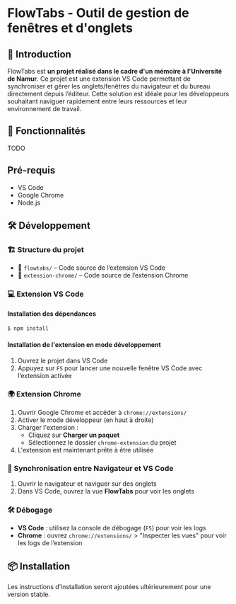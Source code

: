 # FlowTabs - Outil de gestion de fenêtres et d'onglets

## 📌 Introduction

FlowTabs est **un projet réalisé dans le cadre d'un mémoire à l'Université de Namur**. Ce projet est une extension VS Code permettant de synchroniser et gérer les onglets/fenêtres du navigateur et du bureau directement depuis l’éditeur. Cette solution est idéale pour les développeurs souhaitant naviguer rapidement entre leurs ressources et leur environnement de travail.

## 🚀 Fonctionnalités

TODO


## Pré-requis

- VS Code
- Google Chrome
- Node.js

## 🛠 Développement

### 🏗 Structure du projet
- 📁 `flowtabs/` – Code source de l’extension VS Code
- 📁 `extension-chrome/` – Code source de l’extension Chrome

### 💻 Extension VS Code

#### Installation des dépendances

```bash
$ npm install
```

#### Installation de l'extension en mode développement

1. Ouvrez le projet dans VS Code
2. Appuyez sur `F5` pour lancer une nouvelle fenêtre VS Code avec l’extension activée

### 🌍 Extension Chrome

1. Ouvrir Google Chrome et accéder à `chrome://extensions/`
2. Activer le mode développeur (en haut à droite)
3. Charger l'extension :
   - Cliquez sur **Charger un paquet**
   - Sélectionnez le dossier `chrome-extension` du projet
4. L'extension est maintenant prête à être utilisée

### 🔄 Synchronisation entre Navigateur et VS Code

1. Ouvrir le navigateur et naviguer sur des onglets
2. Dans VS Code, ouvrez la vue **FlowTabs** pour voir les onglets

### 🛠 Débogage

- **VS Code** : utilisez la console de débogage (`F5`) pour voir les logs
- **Chrome** : ouvrez `chrome://extensions/` > "Inspecter les vues" pour voir les logs de l’extension


## 📦 Installation

Les instructions d’installation seront ajoutées ultérieurement pour une version stable.